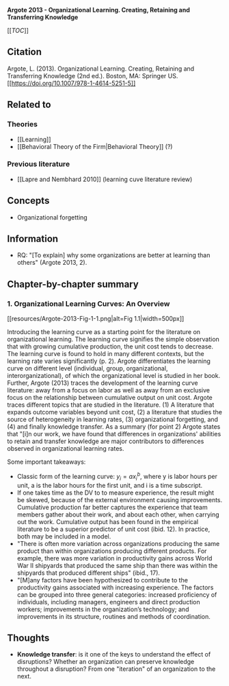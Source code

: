 **Argote 2013 - Organizational Learning. Creating, Retaining and Transferring Knowledge**

[[_TOC_]]

## Citation
Argote, L. (2013). Organizational Learning. Creating, Retaining and Transferring Knowledge (2nd ed.). Boston, MA: Springer US. [[https://doi.org/10.1007/978-1-4614-5251-5]]

## Related to

### Theories
* [[Learning]] 
* [[Behavioral Theory of the Firm|Behavioral Theory]] (?)

### Previous literature
* [[Lapre and Nembhard 2010]] (learning cuve literature review)

## Concepts
* Organizational forgetting

## Information
* RQ: "[To explain] why some organizations are better at learning than others" (Argote 2013, 2).

## Chapter-by-chapter summary

### 1. Organizational Learning Curves: An Overview

[[resources/Argote-2013-Fig-1-1.png|alt=Fig 1.1|width=500px]]

Introducing the learning curve as a starting point for the literature on organizational learning. The learning curve signifies the simple observation that with growing cumulative production, the unit cost tends to decrease. The learning curve is found to hold in many different contexts, but the learning rate varies significantly (p. 2). Argote differentiates the learning curve on different level (individual, group, organizational, interorganizational), of which the organizational level is studied in her book. Further, Argote (2013) traces the development of the learning curve literature: away from a focus on labor as well as away from an exclusive focus on the relationship between cumulative output on unit cost. Argote traces different topics that are studied in the literature. (1) A literature that expands outcome variables beyond unit cost, (2) a literature that studies the source of heterogeneity in learning rates, (3) organizational forgetting, and (4) and finally knowledge transfer. As a summary (for point 2) Argote states that "[i]n our work, we have found that differences in organizations' abilities to retain and transfer knowledge are major contributors to differences observed in organizational learning rates.

Some important takeaways:

* Classic form of the learning curve: $y_i = ax^b_i$, where y is labor hours per unit, a is the labor hours for the first unit, and i is a time subscript.
* If one takes time as the DV to to measure experience, the result might be skewed, because of the external environment causing improvements. Cumulative production far better captures the experience that team members gather about their work, and about each other, when carrying out the work. Cumulative output has been found in the empirical literature to be a superior predictor of unit cost (ibid. 12). In practice, both may be included in a model.
* "There is often more variation across organizations producing the same product than within organizations producing different products. For example, there was more variation in productivity gains across World War II shipyards that produced the same ship than there was within the shipyards that produced different ships" (ibid., 17).
* "[M]any factors have been hypothesized to contribute to the productivity gains associated with increasing experience. The factors can be grouped into three general categories: increased proficiency of individuals, including managers, engineers and direct production workers; improvements in the organization’s technology; and improvements in its structure, routines and methods of coordination.


## Thoughts
* **Knowledge transfer**: is it one of the keys to understand the effect of disruptions? Whether an organization can preserve knowledge throughout a disruption? From one "iteration" of an organization to the next.